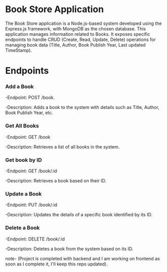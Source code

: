 # Book Store Application
The Book Store application is a Node.js-based system developed using the Express.js framework, with MongoDB as the chosen database. This application manages information related to Books. It exposes specific endpoints to handle CRUD (Create, Read, Update, Delete) operations for managing book data (Title, Author, Book Publish Year, Last updated TimeStamp).

# Endpoints
### Add a Book
-Endpoint: POST /book.

-Description: Adds a book to the system with details such as Title, Author, Book Publish Year, etc.

### Get All Books
-Endpoint: GET /book

-Description: Retrieves a list of all books in the system.

### Get book by ID
-Endpoint: GET /book/:id

-Description: Retrieves a book based on their ID.

### Update a Book
-Endpoint: PUT /book/:id

-Description: Updates the details of a specific book identified by its ID.

### Delete a Book
-Endpoint: DELETE /book/:id

-Description: Deletes a book from the system based on its ID.

note- (Project is completed with backend and I am working on frontend as soon as I complete it, I'll keep this repo updated).
